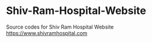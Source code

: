 # Shiv-Ram-Hospital-Website
Source codes for Shiv Ram Hospital Website 
https://www.shivramhospital.com
